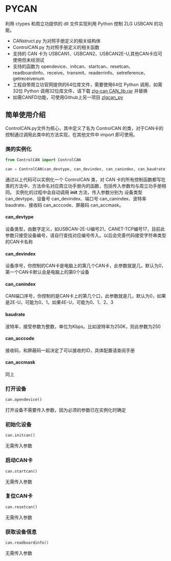 # PYCAN
利用 ctypes 和周立功提供的 dll 文件实现利用 Python 控制 ZLG USBCAN 的功能。
- CANstruct.py 为对照手册定义的相关结构体
- ControlCAN.py 为对照手册定义的相关函数
- 支持的 CAN 卡为 USBCAN1、USBCAN2、USBCAN2E-U,其他CAN卡应可使用但未经测试
- 支持的函数为 opendevice、initcan、startcan、resetcan、readboardinfo、receive、transmit、readerrinfo、setreference、getreceivenum
- 工程自带周立功官网提供的64位库文件，需要使用64位 Python 调用，如需32位 Python 调用32位库文件，请下载 [zlg-can CAN_lib.rar](http://www.zlg.cn/data/upload/software/Can/CAN_lib.rar) 并替换
- 如需CANFD功能，可使用Github上另一项目 [zlgcan_py](https://github.com/guochuangjian/zlgcan_py)

## 简单使用介绍
ControlCAN.py文件为核心，其中定义了名为 ControlCAN 的类，对于CAN卡的控制通过调用此类中的方法实现，在其他文件中 import 即可使用。
### 类的实例化
```python
from ControlCAN import ControlCAN

can = ControlCAN(can_devtype, can_devindex, can_canindex, can_baudrate, can_acccode, can_accmask)
```
通过以上代码可以实例化一个 ControlCAN 类，对 CAN 卡的所有控制函数都写在类的方法中，方法命名对应周立功手册内的函数，包括传入参数均与周立功手册相同。
实例化的过程中会自动调用 __init__ 方法，传入参数分别为 设备类型 can_devtype、设备号 can_devindex、端口号 can_canindex、波特率 baudrate、接收码 can_acccode、屏蔽码 can_accmask。
#### can_devtype
设备类型，由数字定义，如USBCAN-2E-U编号21，CANET-TCP编号17，目前此参数只接受设备编号，请自行查找对应编号传入。以后会完善代码接受字符串类型的CAN卡名称
#### can_devindex
设备序号，你控制的CAN卡是电脑上的第几个CAN卡，此参数就是几，默认为0，第一个CAN卡默认会是电脑上的第0个设备
#### can_canindex
CAN端口序号，你控制的是CAN卡上的第几个口，此参数就是几，默认为0，如果是2E-U，可能为0、1，如果4E-U，可能为0、1、2、3
#### baudrate
波特率，接受参数为整数，单位为Kbps。比如波特率为250K，则此参数为250
#### can_acccode
接收码，和屏蔽码一起决定了可以接收的ID，具体配置请查阅手册
#### can_accmask
同上

### 打开设备
```python
can.opendevice()
```
打开设备不需要传入参数，因为必须的参数已在实例化时确定
### 初始化设备
```python
can.initcan()
```
无需传入参数
### 启动CAN卡
```python
can.startcan()
```
无需传入参数
### 复位CAN卡
```python
can.resetcan()
```
无需传入参数
### 获取设备信息
```python
can.readboardinfo()
```
无需传入参数
